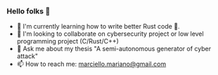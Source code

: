 ### Hello folks 🤠

<!--
**marianomarciello/marianomarciello** is a ✨ _special_ ✨ repository because its `README.md` (this file) appears on your GitHub profile.

Here are some ideas to get you started:

- 🔭 I’m currently working on ...
- 🌱 I’m currently learning ...
- 👯 I’m looking to collaborate on ...
- 🤔 I’m looking for help with ...
- 💬 Ask me about ...
- 📫 How to reach me: ...
- 😄 Pronouns: ...
- ⚡ Fun fact: ...
-->

- 🌱 I'm currently learning how to write better Rust code 🦀.
- 👯 I'm looking to collaborate on cybersecurity project or low level programming project (C/Rust/C++)
- 💬 Ask me about my thesis "A semi-autonomous generator of cyber attack"
- 📫 How to reach me: marciello.mariano@gmail.com
